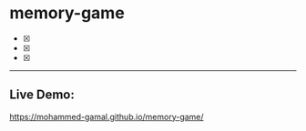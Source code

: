 # memory-game

- [x] 
- [x]
- [x]

<hr>

## Live Demo:
https://mohammed-gamal.github.io/memory-game/
